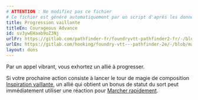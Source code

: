 ```yaml
---
# ATTENTION : Ne modifiez pas ce fichier
# Ce fichier est généré automatiquement par un script d'après les données du module Foundry VTT officiel et de sa traduction
title: Progression vaillante
titleEn: Courageous Advance
id: sv3ywEHaab9oZ3Nj
urlFr: https://gitlab.com/pathfinder-fr/foundryvtt-pathfinder2-fr/-/blob/master/data/feats/sv3ywEHaab9oZ3Nj.htm
urlEn: https://gitlab.com/hooking/foundry-vtt---pathfinder-2e/-/blob/master/packs/data/feats.db/courageous-advance.json
layout: dons
---
```

Par un appel vibrant, vous exhortez un allié à progresser.

Si votre prochaine action consiste à lancer le tour de magie de composition [Inspiration vaillante](../sorts/inspiration-vaillante.md), un allié qui obtient un bonus de statut du sort peut immédiatement utiliser une réaction pour [Marcher rapidement](../actions/marcher-rapidement.md).
